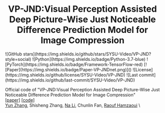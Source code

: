 <h1 align="center">VP-JND:Visual Perception Assisted Deep Picture-Wise Just Noticeable Difference Prediction Model for Image Compression </h1>
![GitHub stars](https://img.shields.io/github/stars/SYSU-Video/VP-JND?style=social)
![Python](https://img.shields.io/badge/Python-3.7-blue)
![PyTorch](https://img.shields.io/badge/Framework-TensorFlow-red)
[![Paper](https://img.shields.io/badge/Paper-VP-JNDnet.png)]()
![License](https://img.shields.io/github/license/SYSU-Video/VP-JND)
![Last commit](https://img.shields.io/github/last-commit/SYSU-Video/VP-JND)

Official code of "VP-JND:Visual Perception Assisted Deep Picture-Wise Just Noticeable Difference Prediction Model for Image Compression" \
[[paper]]() [[code]]() \
[Yun Zhang](https://codec.siat.ac.cn/yunzhang/), Shisheng Zhang, [Na Li](https://hpcc.siat.ac.cn/homepage/lina.html), Chunlin Fan, [Raouf Hamzaoui](http://www.tech.dmu.ac.uk/~hamzaoui/) \
